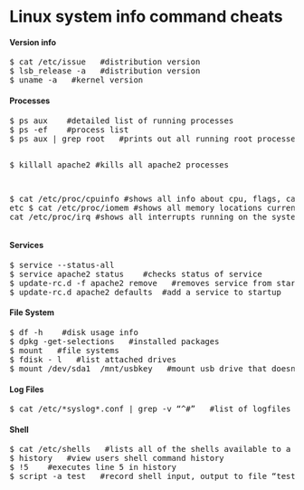 Linux system info command cheats
================================

<h4>Version info</h4>
<pre>
$ cat /etc/issue   #distribution version
$ lsb_release -a   #distribution version
$ uname -a   #kernel version
</pre>

<h4>Processes</h4>
<pre>
$ ps aux    #detailed list of running processes
$ ps -ef    #process list
$ ps aux | grep root   #prints out all running root processes

$ killall apache2   #kills all apache2 processes

$ cat /etc/proc/cpuinfo   #shows all info about cpu, flags, cache size etc
$ cat /etc/proc/iomem    #shows all memory locations currently in use
$ cat /etc/proc/irq    #shows all interrupts running on the system
</pre>


<h4>Services</h4>
<pre>
$ service --status-all
$ service apache2 status    #checks status of service
$ update-rc.d -f apache2 remove   #removes service from startup cmd if in /etc/init.d
$ update-rc.d apache2 defaults  #add a service to startup
</pre>


<h4>File System</h4>
<pre>
$ df -h    #disk usage info
$ dpkg -get-selections   #installed packages
$ mount   #file systems
$ fdisk - l   #list attached drives
$ mount /dev/sda1  /mnt/usbkey   #mount usb drive that doesnt auto mount
</pre>


<h4>Log Files</h4>
<pre>
$ cat /etc/*syslog*.conf | grep -v “^#”   #list of logfiles
</pre>

<h4>Shell</h4>
<pre>
$ cat /etc/shells   #lists all of the shells available to a system
$ history   #view users shell command history
$ !5    #executes line 5 in history
$ script -a test   #record shell input, output to file “test", ctl + d to stop 
</pre>
